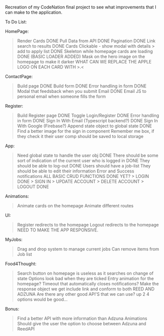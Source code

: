 Recreation of my CodeNation final project to see what improvements that I can make to the application.

To Do List:

HomePage:
> Render Cards DONE
> Pull Data from API DONE
> Pagination DONE
> Link search to results DONE
> Cards Clickable - show modal with details > add to apply list DONE
> Skeleton while homepage cards are loading DONE (BASIC LOADER ADDED)
> Mask on the hero image on the homepage to make it darker
> WHAT CAN WE REPLACE THE APPLE LOGO ON EACH CARD WITH >.<

ContactPage:
> Build page DONE
> Build form DONE
> Error handling in form DONE
> Modal that feedsback when you submit Email DONE
> Email JS to personal email when someone fills the form

Register:
> Build Register page DONE
> Toggle Login/Register DONE
> Error handling in form DONE
> Sign In With Email (Typescript backend?) DONE
> Sign In With Google (Firebase?)
> Append state object to global state DONE
> Find a better image for the sign in component
> Remember me box, if they check it their user comp should be saved to local storage

App: 
> Need global state to handle the user obj DONE
> There should be some sort of indication of the current user who is logged in DONE
> They should be able to log-out DONE 
> Users should have a job-list 
> They should be able to edit their information
> Error and Success notifications
> ALL BASIC CRUD FUNCTIONS DONE YET?
    > LOGIN DONE
    > SIGN IN
    > UPDATE ACCOUNT
    > DELETE ACCOUNT
    > LOGOUT DONE 

Animations: 
> Animate cards on the homepage
> Animate different routes

UI:
> Register redirects to the homepage
> Logout redirects to the homepage
> NEED TO MAKE THE APP RESPONSIVE.

MyJobs: 
> Drag and drop system to manage current jobs
> Can remove items from Job list
>

Food4Thought:
> Search button on homepage is useless as it searches on change of state
> Options look bad when they are ticked
> Entry animation for the homepage?
> Timeout that automatically closes notifications?
> Make the response object we get include link and conform to both REED AND ADZUNA 
> Are there any other good API'S that we can use? up 2 4 options would be good...


Bonus: 
> Find a better API with more information than Adzuna
> Animations
> Should give the user the option to choose between Adzuna and ReedAPI